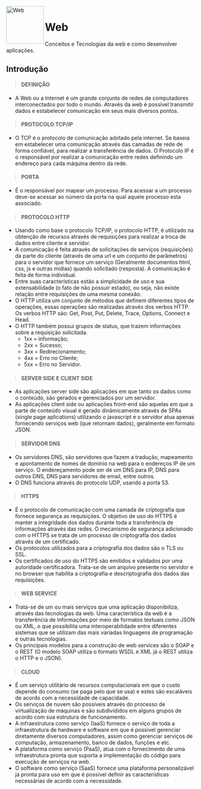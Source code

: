 <div style="display:inline_block">
    <img align="left" height="100" width="100" alt="Web" src="https://www.pngall.com/wp-content/uploads/4/World-Wide-Web-PNG-Image-File.png">
</div>

# Web
Conceitos e Tecnologias da web e como desenvolver aplicações.

## Introdução

> #### DEFINIÇÃO
* A Web ou a Internet é um grande conjunto de redes de computadores interconectados por todo o mundo. Através da web é possível transmitir dados e estabelecer comunicação em seus mais diversos pontos.

> #### PROTOCOLO TCP/IP
* O TCP é o protocolo de comunicação adotado pela internet. Se baseia em estabelecer uma comunicação através das camadas de rede de forma confiável, para realizar a transferência de dados. O Protocolo IP é o responsável por realizar a comunicação entre redes definindo um endereço para cada máquina dentro da rede.

> #### PORTA
* É o responsável por mapear um processo. Para acessar a um processo deve-se acessar ao número da porta na qual aquele processo esta associado.

> #### PROTOCOLO HTTP
* Usando como base o protocolo TCP/IP, o protocolo HTTP, é utilizado na obtenção de recursos através de requisições para realizar a troca de dados entre cliente e servidor.
* A comunicação é feita através de solicitações de serviços (requisições) da parte do cliente (através de uma url e um conjunto de parâmetros) para o servidor que fornece um serviço (Geralmente documentos html, css, js e outras mídias) quando solicitado (resposta). A comunicação é feita de forma individual.
* Entre suas características estão a simplicidade de uso e sua extensabilidade (o fato de não possuir estado), ou seja, não existe relação entre requisições de uma mesma conexão.
* O HTTP utiliza um conjunto de métodos que definem diferentes tipos de operações, essas operações são realizadas através dos verbos HTTP. Os verbos HTTP são: Get, Post, Put, Delete, Trace, Options, Connect e Head.
* O HTTP também possui grupos de status, que trazem informações sobre a requisição solicitada.
    - 1xx = informação;
    - 2xx = Sucesso;
    - 3xx = Redirecionamento;
    - 4xx = Erro no Cliente;
    - 5xx = Erro no Servidor.

> #### SERVER SIDE E CLIENT SIDE
* As aplicações server side são aplicações em que tanto os dados como o conteúdo, são gerados e gerenciados por um servidor.
* As aplicações client side ou aplicações front-end são aquelas em que a parte de conteúdo visual é gerado dinâmicamente através de SPAs (single page aplications) utilizando o javascript e o servidor atua apenas fornecendo serviços web (que retornam dados), geralmente em formato JSON.

> #### SERVIDOR DNS
* Os servidores DNS, são servidores que fazem a tradução, mapeamento e apontamento de nomes de domínio na web para o endereços IP de um serviço. O endereçamento pode ser de um DNS para IP, DNS para outros DNS, DNS para servidores de email, entre outros.
* O DNS funciona através do protocolo UDP, usando a porta 53.

> #### HTTPS
* É o protocolo de comunicação com uma camada de criptografia que fornece segurança as requisições. O objetivo de uso do HTTPS é manter a integridade dos dados durante toda a transferência de informações através das redes. O mecanismo de segurança adicionado com o HTTPS se trata de um processo de criptografia dos dados através de um certificado.
* Os protocolos utilizados para a criptografia dos dados são o TLS ou SSL.
* Os certificados de uso do HTTPS são emitidos e validados por uma autoridade certificadora. Trata-se de um arquivo presente no servidor e no browser que habilita a criptografia e descriptografia dos dados das requisições.

> #### WEB SERVICE
* Trata-se de um ou mais serviços que uma aplicação disponibiliza, através das tecnologias da web. Uma característica da web é a transferência de informações por meio de formatos textuais como JSON ou XML, o que possibilita uma interoperabilidade entre diferentes sistemas que se utilizam das mais variadas linguagens de programação e outras tecnologias.
* Os principais modelos para a construção de web services são o SOAP e o REST (O modelo SOAP utiliza o formato WSDL e XML já o REST utiliza o HTTP e o JSON).

> #### CLOUD
* É um serviço utilitário de recursos computacionais em que o custo depende do consumo (se paga pelo que se usa) e estes são escaláveis de acordo com a necessidade de capacidade. 
* Os serviços de nuvem são possíveis através do processo de virtualização de máquinas e são subdivididos em alguns grupos de acordo com sua estrutura de funcionamento. 
*  A infraestrutura como serviço (IaaS) fornece o serviço de toda a infraestrutura de hardware e software em que é possível gerenciar diretamente diversos computadores, assim como gerenciar serviços de computação, armazenamento, banco de dados, funções e etc.
*  A plataforma como serviço (PaaS), atua com o fornecimento de uma infraestrutura pronta que suporta a implementação do código para execução de serviços na web.
*  O software como serviço (SaaS) fornece uma plataforma personalizável já pronta para uso em que é possível definir as características necessárias de acordo com a necessidade.
